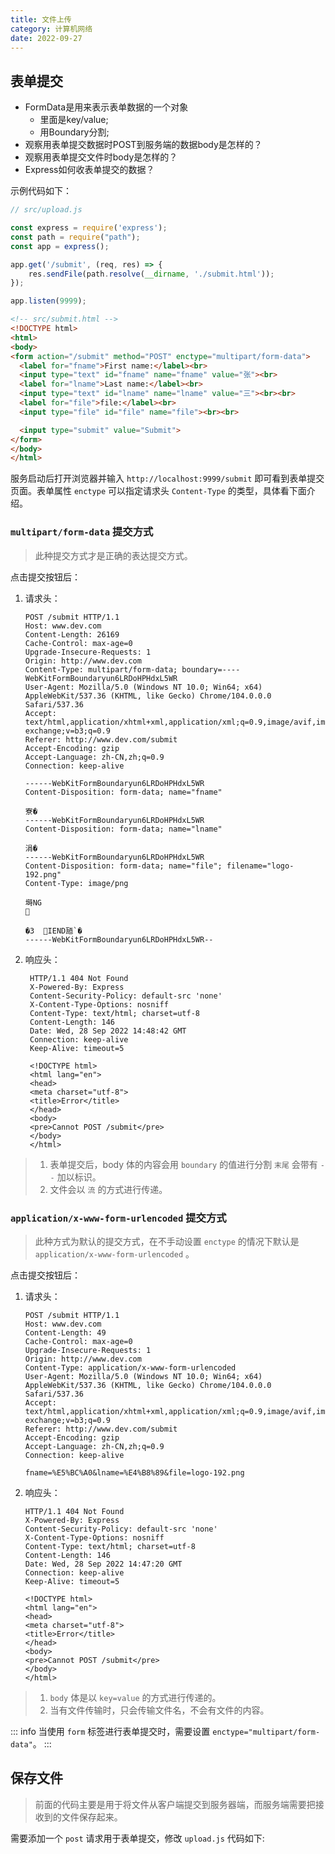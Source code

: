 ```yaml
---
title: 文件上传
category: 计算机网络
date: 2022-09-27
---
```


## 表单提交

- FormData是用来表示表单数据的一个对象
  - 里面是key/value;
  - 用Boundary分割;
- 观察用表单提交数据时POST到服务端的数据body是怎样的？
- 观察用表单提交文件时body是怎样的？
- Express如何收表单提交的数据？

示例代码如下：

```javascript
// src/upload.js

const express = require('express');
const path = require("path");
const app = express();

app.get('/submit', (req, res) => {
    res.sendFile(path.resolve(__dirname, './submit.html'));
});

app.listen(9999);
```

```html
<!-- src/submit.html -->
<!DOCTYPE html>
<html>
<body>
<form action="/submit" method="POST" enctype="multipart/form-data">
  <label for="fname">First name:</label><br>
  <input type="text" id="fname" name="fname" value="张"><br>
  <label for="lname">Last name:</label><br>
  <input type="text" id="lname" name="lname" value="三"><br><br>
  <label for="file">file:</label><br>
  <input type="file" id="file" name="file"><br><br>

  <input type="submit" value="Submit">
</form> 
</body>
</html>
```

服务启动后打开浏览器并输入 `http://localhost:9999/submit` 即可看到表单提交页面。表单属性 `enctype` 可以指定请求头 `Content-Type` 的类型，具体看下面介绍。

### `multipart/form-data` 提交方式

> 此种提交方式才是正确的表达提交方式。

点击提交按钮后：

1. 请求头：
    ```text
    POST /submit HTTP/1.1
    Host: www.dev.com
    Content-Length: 26169
    Cache-Control: max-age=0
    Upgrade-Insecure-Requests: 1
    Origin: http://www.dev.com
    Content-Type: multipart/form-data; boundary=----WebKitFormBoundaryun6LRDoHPHdxL5WR
    User-Agent: Mozilla/5.0 (Windows NT 10.0; Win64; x64) AppleWebKit/537.36 (KHTML, like Gecko) Chrome/104.0.0.0 Safari/537.36
    Accept: text/html,application/xhtml+xml,application/xml;q=0.9,image/avif,image/webp,image/apng,*/*;q=0.8,application/signed-exchange;v=b3;q=0.9
    Referer: http://www.dev.com/submit
    Accept-Encoding: gzip
    Accept-Language: zh-CN,zh;q=0.9
    Connection: keep-alive

    ------WebKitFormBoundaryun6LRDoHPHdxL5WR
    Content-Disposition: form-data; name="fname"

    寮�
    ------WebKitFormBoundaryun6LRDoHPHdxL5WR
    Content-Disposition: form-data; name="lname"

    涓�
    ------WebKitFormBoundaryun6LRDoHPHdxL5WR
    Content-Disposition: form-data; name="file"; filename="logo-192.png"
    Content-Type: image/png

    塒NG
    

    �3	IEND瓸`�
    ------WebKitFormBoundaryun6LRDoHPHdxL5WR--
    ```
1. 响应头：
   ```text
    HTTP/1.1 404 Not Found
    X-Powered-By: Express
    Content-Security-Policy: default-src 'none'
    X-Content-Type-Options: nosniff
    Content-Type: text/html; charset=utf-8
    Content-Length: 146
    Date: Wed, 28 Sep 2022 14:48:42 GMT
    Connection: keep-alive
    Keep-Alive: timeout=5

    <!DOCTYPE html>
    <html lang="en">
    <head>
    <meta charset="utf-8">
    <title>Error</title>
    </head>
    <body>
    <pre>Cannot POST /submit</pre>
    </body>
    </html>
   ```

> 1. 表单提交后，body 体的内容会用 `boundary` 的值进行分割 `末尾` 会带有 `--` 加以标识。
> 2. 文件会以 `流` 的方式进行传递。

### `application/x-www-form-urlencoded` 提交方式

> 此种方式为默认的提交方式，在不手动设置 `enctype` 的情况下默认是 `application/x-www-form-urlencoded` 。

点击提交按钮后：

1. 请求头：
    ```text
    POST /submit HTTP/1.1
    Host: www.dev.com
    Content-Length: 49
    Cache-Control: max-age=0
    Upgrade-Insecure-Requests: 1
    Origin: http://www.dev.com
    Content-Type: application/x-www-form-urlencoded
    User-Agent: Mozilla/5.0 (Windows NT 10.0; Win64; x64) AppleWebKit/537.36 (KHTML, like Gecko) Chrome/104.0.0.0 Safari/537.36
    Accept: text/html,application/xhtml+xml,application/xml;q=0.9,image/avif,image/webp,image/apng,*/*;q=0.8,application/signed-exchange;v=b3;q=0.9
    Referer: http://www.dev.com/submit
    Accept-Encoding: gzip
    Accept-Language: zh-CN,zh;q=0.9
    Connection: keep-alive

    fname=%E5%BC%A0&lname=%E4%B8%89&file=logo-192.png
    ```
2. 响应头：
    ```text
    HTTP/1.1 404 Not Found
    X-Powered-By: Express
    Content-Security-Policy: default-src 'none'
    X-Content-Type-Options: nosniff
    Content-Type: text/html; charset=utf-8
    Content-Length: 146
    Date: Wed, 28 Sep 2022 14:47:20 GMT
    Connection: keep-alive
    Keep-Alive: timeout=5

    <!DOCTYPE html>
    <html lang="en">
    <head>
    <meta charset="utf-8">
    <title>Error</title>
    </head>
    <body>
    <pre>Cannot POST /submit</pre>
    </body>
    </html>
    ```

> 1. `body` 体是以 `key=value` 的方式进行传递的。
> 2. 当有文件传输时，只会传输文件名，不会有文件的内容。 

::: info
当使用 `form` 标签进行表单提交时，需要设置 `enctype="multipart/form-data"`。
::: 

## 保存文件

> 前面的代码主要是用于将文件从客户端提交到服务器端，而服务端需要把接收到的文件保存起来。

需要添加一个 `post` 请求用于表单提交，修改 `upload.js` 代码如下:

```js


```